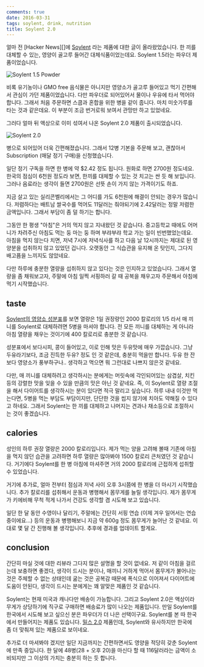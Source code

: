 ```yaml
---
comments: true
date: 2016-03-31
tags: soylent, drink, nutrition
title: Soylent 2.0
---
```


얼마 전 [Hacker News][]에 [Soylent][] 라는 제품에 대한 글이 올라왔었습니다.
한 끼를 대체할 수 있는, 영양이 골고루 들어간 대체식품이었는데요.
Soylent 1.5라는 파우더 제품이었습니다.

![Soylent 1.5 Powder](../media/page/review/soylent-1.5.jpg)

비록 유기농이나 GMO free 음식물은 아니지만 영양소가 골고루 들어있고 먹기 간편해서 관심이 가던 제품이었습니다.
다만 파우더로 되어있어서 물이나 우유에 타서 먹어야 합니다.
그래서 처음 주문하면 스쿱과 혼합을 위한 병을 같이 줍니다.
마치 미숫가루를 타는 것과 같은데요.
이 부분이 조금 번거로워 보여서 관망만 하고 있었네요.

그러다 얼마 뒤 액상으로 이미 섞여서 나온 Soylent 2.0 제품이 출시되었습니다.

![Soylent 2.0](../media/page/review/soylent-2.0.jpg)

병으로 되어있어 더욱 간편해졌습니다.
그래서 12병 기본을 주문해 보고, 괜찮아서 Subscription (매달 정기 구매)을 신청했습니다.

일단 정기 구독을 하면 한 병에 약 $2.42 정도 됩니다.
원화로 하면 2700원 정도네요.
한국의 점심이 6천원 정도라 보면, 한끼를 대체할 수 있는 것 치고는 싼 듯 해 보입니다.
그러나 음료라는 생각이 들면 2700원은 선뜻 손이 가지 않는 가격이기도 하죠.

지금 살고 있는 실리콘벨리에서는 그 어디를 가도 6천원에 해결이 안되는 경우가 많습니다.
저렴하다는 배트남 쌀국수를 먹어도 11달러는 줘야되기에 2.42달러는 정말 저렴한 금액입니다.
그래서 부담이 좀 덜 하기는 합니다.

그동안 한 평생 "아침"은 거의 먹지 않고 지내왔던 것 같습니다.
중고등학교 때에도 어머니가 차려주신 아침도 먹는 둥 마는 둥 하며 부랴부랴 학교 가는 일이 빈번했었는데요.
아침을 먹지 않는다 치면, 저녁 7시에 저녁식사를 하고 다음 날 12시까지는 제대로 된 영양분을 섭취하지 않고 있었던 겁니다.
오랫동안 그 식습관을 유지해 온 탓인지, 그다지 배고픔을 느끼지도 않았네요.

다만 하루에 충분한 열량을 섭취하지 않고 있다는 것은 인지하고 있었습니다.
그래서 열량을 좀 채워보고자, 주말에 아침 일찍 서핑하러 갈 때 공복을 채우고자 주문해서 아침에 먹기 시작했습니다.

## taste

[Soylent의 영양소 성분표][Soylent 2.0 Nutrition]를 보면 열량은 1일 권장량인 2000 칼로리의 1/5 라서 매 끼니를 Soylent로 대체하려면 5병을 마셔야 합니다.
전 모든 끼니를 대체하는 게 아니라 아침 열량을 채우는 것이기에 400 칼로리로 충분한 것 같습니다.

성분표에서 보다시피, 콩이 들어있고, 이로 인해 맛은 두유맛에 매우 가깝습니다.
그냥 두유라기보다, 조금 진득한 두유? 정도 인 것 같은데, 충분히 먹을만 합니다.
두유 한 잔보다 영양소가 풍부하구나.. 생각하고 먹으면 뭐 그런대로 나쁘지 않은것 같네요.

다만, 매 끼니를 대체하려고 생각하시는 분에게는 머릿속에 각인되어있는 삼겹살, 치킨등의 강렬한 맛을 잊을 수 있을 만큼의 맛은 아닌 것 같네요.
즉, 이 Soylent로 열량 조절을 해서 다이어트를 생각하시는 분이 있다면 적극 말리고 싶습니다.
하루 내내 이것만 먹는다면, 5병을 먹는 부담도 부담이지만, 단단한 것을 씹지 않기에 치아도 약해질 수 있다고 하네요.
그래서 Soylent는 한 끼를 대체하고 나머지는 견과나 채소등으로 조절하시는 것이 좋겠습니다.

## calories

성인의 하루 권장 열량은 2000 칼로리입니다.
제가 먹는 양을 고려해 볼때 기존에 아침을 먹지 않던 습관을 고려하면 하루 열량은 많아봐야 1500 칼로리 큰처였던 것 같습니다.
거기에다 Soylent를 한 병 아침에 마셔주면 거의 2000 칼로리에 근접하게 섭취할 수 있었습니다.

거기에 추가로, 얼마 전부터 점심과 저녁 사이 오후 3시쯤에 한 병을 더 마시기 시작했습니다.
추가 칼로리를 섭취해서 운동과 병행해서 몸무게를 늘릴 생각입니다.
제가 몸무게가 키에비해 무척 적게 나가서 건강도 생각할 겸 시도해 보고 있습니다.

일단 한 달 동안 수영이나 달리기, 주말에는 간단히 서핑 연습 (이제 겨우 일어서는 연습중이에요...) 등의 운동과 병행해보니 지금 약 600g 정도 몸무게가 늘어난 것 같네요.
이대로 몇 달 간 진행해 볼 생각입니다.
추후에 경과를 업데이트 할게요.

## conclusion

간단히 마실 것에 대한 리뷰라 그다지 많은 설명을 할 것이 없네요.
저 같이 아침을 걸르는데 보충하면 좋겠다, 생각이 드시는 분이나, 매끼니 거하게 먹어서 몸무게가 불어나는 것은 주체할 수 없는 상태인데 굶는 것은 공복감 때문에 폭식으로 이어져서 다이어트에 도움이 안된다, 생각이 드시는 분에게는 꽤 알맞은 제품인 것 같습니다.

Soylent는 현재 미국과 캐나다만 배송이 가능합니다.
그리고 Soylent 2.0은 액상이라 무게가 상당하기에 직구로 구매하면 배송료가 많이 나오는 제품입니다.
만일 Soylent를 한국에서 시도해 보고 싶으신 분은 파우더가 더 나은 선택이구요.
Soylent를 본 따 한국에서 만들어지는 제품도 있습니다.
[밀스 2.0][meals-2.0] 제품인데, Soylent와 유사하지만 한국에 좀 더 맞춰져 있는 제품으로 보이네요.

추가로 더 마셔봐야 겠지만 일단 지금까지는 간편하면서도 영양을 적당히 갖춘 Soylent에 만족 중입니다.
한 달에 48병(28 + 오후 20)을 마신다 할 때 116달러라는 금액이 소비되지만 그 이상의 가치는 충분히 하는 듯 합니다.


[Soylent]: https://www.soylent.com/
[Soylent 2.0 Nutrition]: http://files.soylent.com/pdf/soylent-nutrition-facts-2-0-en.pdf
[meals-2.0]: https://www.shopintake.com/category/20/